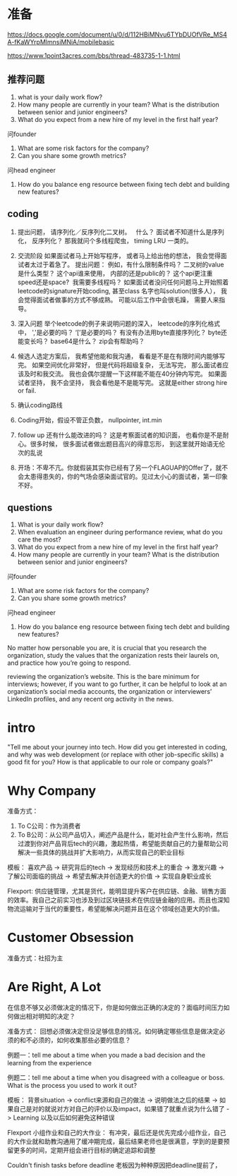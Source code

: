 # 准备

https://docs.google.com/document/u/0/d/112HBiMNvu6TYbDUOfVRe_MS4A-fKaWYrpMlmnsiMNiA/mobilebasic 


https://www.1point3acres.com/bbs/thread-483735-1-1.html 

## 推荐问题
1. what is your daily work flow?
2. How many people are currently in your team? What is the distribution between senior and junior engineers?
3. What do you expect from a new hire of my level in the first half year?

问founder
1. What are some risk factors for the company?
2. Can you share some growth metrics?

问head engineer
1. How do you balance eng resource between fixing tech debt and building new features?

## coding
1. 提出问题， 请序列化／反序列化二叉树。  
什么？ 面试者不知道什么是序列化， 反序列化？ 那我就问个多线程爬虫， timing LRU 一类的。
2. 交流阶段
如果面试者马上开始写程序， 或者马上给出他的想法， 我会觉得面试者太过于着急了。
提出问题：
例如，有什么限制条件吗？ 二叉树的value是什么类型？ 这个api谁来使用， 内部的还是public的？ 这个api更注重speed还是space?  我需要多线程吗？ 如果面试者没问任何问题马上开始照着leetcode的signature开始coding, 甚至class 名字也叫solution(很多人）， 我会觉得面试者做事的方式不够成熟。 可能以后工作中会很毛躁， 需要人来指导。
3. 深入问题
举个leetcode的例子来说明问题的深入， leetcode的序列化格式中， ','是必要的吗？ ‘[’是必要的吗？ 有没有办法用byte直接序列化？ byte还能变长吗？ base64是什么？ zip会有帮助吗？
4. 候选人选定方案后， 我希望他能和我沟通， 看看是不是在有限时间内能够写完。
如果空间优化非常好， 但是代码将超级复杂， 无法写完， 那么面试者应该及时和我交流。 我也会偶尔提醒一下这样能不能在40分钟内写完。 如果面试者坚持， 我不会坚持， 我会看他是不是能写完。 这就是either strong hire or fail.
5. 确认coding路线
6. Coding开始，假设不管正负数， nullpointer, int.min
7. follow up
还有什么能改进的吗？ 这是考察面试者的知识面， 也看你是不是耐心。很多时候， 很多面试者做出题目高兴的得意忘形， 到这里就开始语无伦次的乱说

1. 开场：不卑不亢。你就假装其实你已经有了另一个FLAGUAP的Offer了，就不会太患得患失的，你的气场会感染面试官的。见过太小心的面试者，第一印象不好。

## questions
1. What is your daily work flow?
2. When evaluation an engineer during performance review, what do you care the most?
3. What do you expect from a new hire of my level in the first half year?
4. How many people are currently in your team? What is the distribution between senior and junior engineers?

问founder
1. What are some risk factors for the company?
2. Can you share some growth metrics?

问head engineer
1. How do you balance eng resource between fixing tech debt and building new features?


No matter how personable you are, it is crucial that you research the organization, study the values that the organization rests their laurels on, and practice how you’re going to respond.

reviewing the organization’s website. This is the bare minimum for interviews; however, if you want to go further, it can be helpful to look at an organization’s social media accounts, the organization or interviewers’ LinkedIn profiles, and any recent org activity in the news.

# intro
"Tell me about your journey into tech. How did you get interested in coding, and why was web development (or replace with other job-specific skills) a good fit for you? How is that applicable to our role or company goals?"


# Why Company

准备方式：
1. To C公司：作为消费者
2. To B公司：从公司产品切入，阐述产品是什么，能对社会产生什么影响，然后过渡到你对产品背后tech的兴趣，激起热情，希望能贡献自己的力量帮助公司解决一些具体的挑战并扩大影响力，从而实现自己的职业目标

模板：
喜欢产品 -> 研究背后的tech -> 发现经历和技术上的重合 -> 激发兴趣 -> 了解公司面临的挑战 -> 希望去解决并创造更大的价值 -> 实现自身职业成长

Flexport:
供应链管理，尤其是货代，能明显提升客户在供应链、金融、销售方面的效率。我自己之前实习也涉及到过区块链技术在供应链金融的应用。而且也深知物流运输对于当代的重要性，希望能解决问题并且在这个领域创造更大的价值。

# Customer Obsession

准备方式：社招为主

# Are Right, A Lot

在信息不够又必须做决定的情况下，你是如何做出正确的决定的？面临时间压力如何做出相对明知的决定？

准备方式：
回想必须做决定但没足够信息的情况。如何确定哪些信息是做决定必须的和不必须的，如何收集那些必要的信息？

例题一：tell me about a time when you made a bad decision and the learning from the experience


例题二：tell me about a time when you disagreed with a colleague or boss. What is the process you used to work it out?

模板：
背景situation -> conflict来源和自己的做法 -> 说明做法之后的结果 -> 如果自己是对的就说对方对自己的评价以及impact，如果错了就重点说为什么错了 -> Learning 以及以后如何避免这种错误

Flexport
小组作业和自己的大作业： 有冲突，最后还是优先完成小组作业，自己的大作业就和助教沟通用了缓冲期完成，最后结果老师也是很满意，学到的是要预留更多的时间，定期开组会进行目标的确定追踪和调整


Couldn't finish tasks before deadline
老板因为种种原因把deadline提前了，